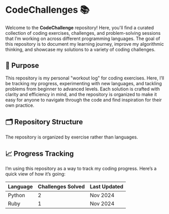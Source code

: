 # CodeChallenges 📚

Welcome to the **CodeChallenge** repository! Here, you'll find a curated collection of coding exercises, challenges, and problem-solving sessions that I’m working on across different programming languages. The goal of this repository is to document my learning journey, improve my algorithmic thinking, and showcase my solutions to a variety of coding challenges.


## 🚀 Purpose
This repository is my personal "workout log" for coding exercises. Here, I’ll be tracking my progress, experimenting with new languages, and tackling problems from beginner to advanced levels. Each solution is crafted with clarity and efficiency in mind, and the repository is organized to make it easy for anyone to navigate through the code and find inspiration for their own practice.


## 🗂️ Repository Structure

The repository is organized by exercise rather than languages.


## 📈 Progress Tracking

I’m using this repository as a way to track my coding progress. Here’s a quick view of how it’s going:

| Language     | Challenges Solved | Last Updated  |
|--------------|-------------------|---------------|
| Python       | 2                 | Nov 2024      |
| Ruby         | 1                 | Nov 2024      |

